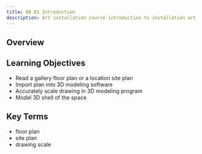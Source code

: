 ```yaml
---
title: 00.01 Introduction
description: Art installation course introduction to installation art
---
```


## Overview

## Learning Objectives

- Read a gallery floor plan or a location site plan
- Import plan into 3D modeling software
- Accurately scale drawing in 3D modeling program
- Model 3D shell of the space

## Key Terms

- floor plan
- site plan
- drawing scale
